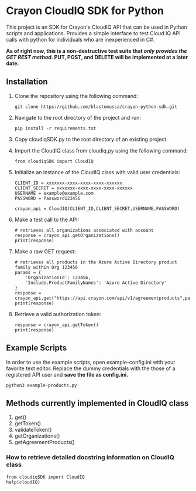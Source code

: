 # Crayon CloudIQ SDK for Python

This project is an SDK for Crayon's CloudIQ API that can be used in Python
scripts and applications. Provides a simple interface to test Cloud IQ API calls
with python for individuals who are inexperienced in C#.

**As of right now, this is a non-destructive test suite that _only provides the GET
REST method._ PUT, POST, and DELETE will be implemented at a later date.**

## Installation

1. Clone the repository using the following command:
	```
	git clone https://github.com/blastomussa/crayon-python-sdk.git
	```

2. Navigate to the root directory of the project and run:
	```
	pip install -r requirements.txt
	```

3. Copy cloudiqSDK.py to the root directory of an existing project.

4. Import the CloudIQ class from cloudiq.py using the following command:
	```
	from cloudiqSDK import CloudIQ
	```

5. Initialize an instance of the CloudIQ class with valid user credentials:
	```
	CLIENT_ID = xxxxxxx-xxxx-xxxx-xxxx-xxxxxx
	CLIENT_SECRET = xxxxxxx-xxxx-xxxx-xxxx-xxxxxx
	USERNAME = example@example.com
	PASSWORD = Password123456

	crayon_api = CloudIQ(CLIENT_ID,CLIENT_SECRET,USERNAME,PASSWORD)
	```

6. Make a test call to the API:
	```
	# retrieves all organizations associated with account
	response = crayon_api.getOrganizations()
	print(response)
	```

7. Make a raw GET request:
	```
	# retrieves all products in the Azure Active Directory product family within Org 123456
	params = {
		'OrganizationId': 123456,
		'Include.ProductFamilyNames': 'Azure Active Directory'
	}
	response = crayon_api.get("https://api.crayon.com/api/v1/agreementproducts",params)
	print(response)
	```

8. Retrieve a valid authorization token:
	```
	response = crayon_api.getToken()
	print(response)
	```

## Example Scripts

In order to use the example scripts, open example-config.ini with your favorite
text editor. Replace the dummy credentials with the those of a registered API
user and **save the file as config.ini.**
```
python3 example-products.py
```

## Methods currently implemented in CloudIQ class

1. get()
2. getToken()
3. validateToken()
4. getOrganizations()
5. getAgreementProducts()

###  How to retrieve detailed docstring information on CloudIQ class

```
from cloudiqSDK import CloudIQ
help(cloudIQ)
```
